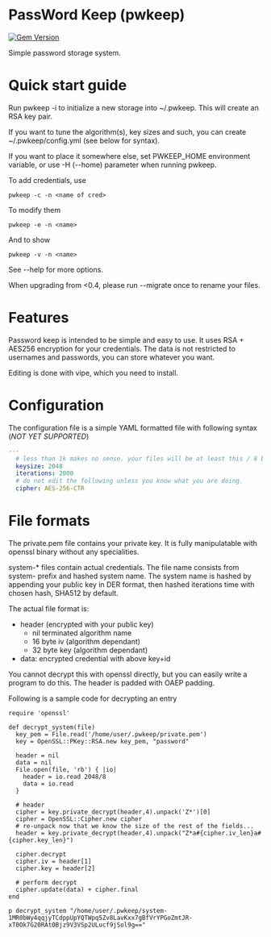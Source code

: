 PassWord Keep (pwkeep)
======================
[![Gem Version](https://badge.fury.io/rb/pwkeep.png)](http://badge.fury.io/rb/pwkeep)

Simple password storage system. 

Quick start guide
=================

Run pwkeep -i to initialize a new storage into ~/.pwkeep. This will create an RSA key pair.

If you want to tune the algorithm(s), key sizes and such, you can create ~/.pwkeep/config.yml (see below for syntax).

If you want to place it somewhere else, set PWKEEP\_HOME environment variable, or use -H (--home) parameter when running pwkeep. 

To add credentials, use

    pwkeep -c -n <name of cred>

To modify them

    pwkeep -e -n <name>

And to show

    pwkeep -v -n <name>

See --help for more options.

When upgrading from <0.4, please run --migrate once to rename your files.  

Features
========

Password keep is intended to be simple and easy to use. It uses RSA + AES256 encryption for your credentials. The
data is not restricted to usernames and passwords, you can store whatever you want.

Editing is done with vipe, which you need to install.  

Configuration
=============

The configuration file is a simple YAML formatted file with following syntax (*NOT YET SUPPORTED*)

```yaml
---
  # less than 1k makes no sense. your files will be at least this / 8 bytes. 
  keysize: 2048 
  iterations: 2000
  # do not edit the following unless you know what you are doing. 
  cipher: AES-256-CTR
```

File formats
============

The private.pem file contains your private key. It is fully manipulatable with openssl binary without any specialities.

system-\* files contain actual credentials. The file name consists from system- prefix and hashed system name. The system
name is hashed by appending your public key in DER format, then hashed iterations time with chosen hash, SHA512 by default.

The actual file format is:
 
  * header (encrypted with your public key)
    * nil terminated algorithm name
    * 16 byte iv (algorithm dependant)
    * 32 byte key (algorithm dependant)
  * data: encrypted credential with above key+id

You cannot decrypt this with openssl directly, but you can easily write a program to do this. The header is padded with OAEP 
padding. 

Following is a sample code for decrypting an entry

```
require 'openssl'

def decrypt_system(file)
  key_pem = File.read('/home/user/.pwkeep/private.pem')
  key = OpenSSL::PKey::RSA.new key_pem, "password"

  header = nil
  data = nil
  File.open(file, 'rb') { |io|
    header = io.read 2048/8
    data = io.read
  }

  # header
  cipher = key.private_decrypt(header,4).unpack('Z*')[0]
  cipher = OpenSSL::Cipher.new cipher
  # re-unpack now that we know the size of the rest of the fields...
  header = key.private_decrypt(header,4).unpack("Z*a#{cipher.iv_len}a#{cipher.key_len}")

  cipher.decrypt
  cipher.iv = header[1]
  cipher.key = header[2]

  # perform decrypt
  cipher.update(data) + cipher.final
end

p decrypt_system "/home/user/.pwkeep/system-1MR0bWy4qqjyTCdppUpYQTWpq5Zv8LavKxx7gBfVrYPGoZmtJR-xT0Ok7G20RAtOBjz9V3VSp2ULucf9jSol9g=="
```

